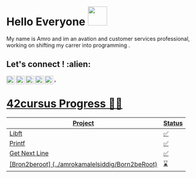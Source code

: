 # Hello Everyone <img src="https://media.giphy.com/media/12oufCB0MyZ1Go/giphy.gif" width="50">
My name is Amro and im an avation and customer services professional, working on shifting my carrer into programming .


<h2 align="left">Let's connect ! :alien:</h2>

<a href="https://twitter.com/amrokamal89">
  <img align="left" alt="Amro's Twitter" width="22px" src="https://cdn.jsdelivr.net/npm/simple-icons@v3/icons/twitter.svg" />
</a>
<a href="https://www.linkedin.com/in/amro-elsiddig-the-right-candidate-for-your-company/">
  <img align="left" alt="Amro's Linkdein" width="22px" src="https://cdn.jsdelivr.net/npm/simple-icons@v3/icons/linkedin.svg" />
</a>
<a href="https://github.com/amrokamalelsiddig">
  <img align="left" alt="Amro's Github" width="22px" src="https://cdn.jsdelivr.net/npm/simple-icons@v3/icons/github.svg" />
</a>
<a href="https://t.me/amrokamalelsiddig">
  <img align="left" alt="Amro's Telegram" width="22px" src="https://cdn.jsdelivr.net/npm/simple-icons@v3/icons/telegram.svg" />
</a>
<a href="http://amro-elsiddig.me">
  <img align="left" alt="Amro's website" width="22px" src="https://cdn.jsdelivr.net/npm/simple-icons@3.13.0/icons/ubuntu.svg" />
.

# 42cursus Progress 💪🏻 

| Project        |      Status      |
|----------------|------------------|
| Libft          |          ✅     |
| [Printf](../amrokamalelsiddig/ft_printf)        |          ✅     |
| Get Next Line  |          ✅     |
| [Bron2beroot] (../amrokamalelsiddig/Born2beRoot)  |          ⌛      |


